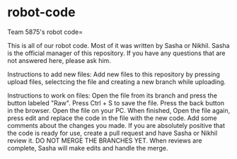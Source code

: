 # robot-code
Team 5875's robot code=

This is all of our robot code. Most of it was written by Sasha or Nikhil. Sasha is the official manager of this repository. If you have any questions that are not answered here, please ask him.

Instructions to add new files:
  Add new files to this repository by pressing upload files, selectcing the file and creating a new branch while uploading.

Instructions to work on files:
  Open the file from its branch and press the button labeled "Raw". Press Ctrl + S to save the file. Press the back button in the browser. Open the file on your PC. When finished, Open the file again, press edit and replace the code in the file with the new code. Add some comments about the changes you made. If you are absolutely positive that the code is ready for use, create a pull request and have Sasha or Nikhil review it. DO NOT MERGE THE BRANCHES YET. When reviews are complete, Sasha will make edits and handle the merge.

